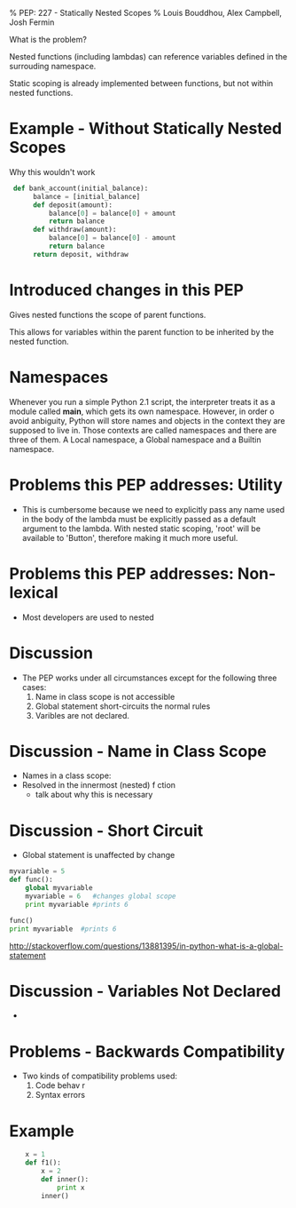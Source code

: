 % PEP: 227 - Statically Nested Scopes
% Louis Bouddhou, Alex Campbell, Josh Fermin

What is the problem?
  
Nested functions (including lambdas) can reference variables defined in the surrouding namespace.

Static scoping is already implemented between functions, but not within nested functions.

Example - Without Statically Nested Scopes
========

Why this wouldn't work


```python
 def bank_account(initial_balance):
      balance = [initial_balance]
      def deposit(amount):
          balance[0] = balance[0] + amount
          return balance
      def withdraw(amount):
          balance[0] = balance[0] - amount
          return balance
      return deposit, withdraw
``` 

# Introduced changes in this PEP

Gives nested functions the scope of parent functions.

This allows for variables within the parent function to be inherited by the nested function.



Namespaces
============

Whenever you run a simple Python 2.1 script, the interpreter treats it as a module called __main__, which gets its own namespace. However, in order o avoid anbiguity, Python will store names and objects in the context they are supposed to live in. Those contexts are called namespaces and there are three of them. A Local namespace, a Global namespace and a Builtin namespace.


Problems this PEP addresses: Utility
====================================

* This is cumbersome because we need to explicitly pass any name used in the body of the lambda must be explicitly passed as a default argument to the lambda.  With nested static scoping,  'root' will be available to 'Button', therefore making it much more useful.

Problems this PEP addresses: Non-lexical
=========================================

* Most developers are used to  nested


















Discussion
==========
* The PEP works under all circumstances except for the following three cases:
  1. Name in class scope is not accessible
  2. Global statement short-circuits the normal rules
  3. Varibles are not declared.


Discussion - Name in Class Scope
================================
* Names in a class scope:
* Resolved in the innermost (nested) f  ction
  * talk about why this is necessary

Discussion - Short Circuit
==========================
* Global statement is unaffected by change

```python
myvariable = 5
def func():
    global myvariable
    myvariable = 6   #changes global scope
    print myvariable #prints 6

func()
print myvariable  #prints 6
```
http://stackoverflow.com/questions/13881395/in-python-what-is-a-global-statement

Discussion - Variables Not Declared
===================================
* 

Problems - Backwards Compatibility
=======================
* Two kinds of compatibility problems   used:
  1. Code behav  r
  2. Syntax errors

Example
=======
```python
    x = 1
    def f1():
        x = 2
        def inner():
            print x
        inner()
```










